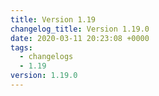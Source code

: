 ```yaml
---
title: Version 1.19
changelog_title: Version 1.19.0
date: 2020-03-11 20:23:08 +0000
tags:
  - changelogs
  - 1.19
version: 1.19.0
---
```


<script src="https://gist.github.com/spinnaker-release/cc4410d674679c5765246a40f28e3cad.js?file=1.19.0.md"></script>
